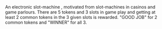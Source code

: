 An electronic slot-machine , motivated from slot-machines in casinos and game parlours. There are 5 tokens and 3 slots in game play and getting at least 2 common tokens in the 3 given slots is rewarded. "GOOD JOB" for 2 common tokens and "WINNER" for all 3.